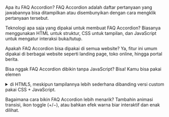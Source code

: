 Apa itu FAQ Accordion?
FAQ Accordion adalah daftar pertanyaan yang jawabannya bisa ditampilkan atau disembunyikan dengan cara mengklik pertanyaan tersebut.

Teknologi apa saja yang dipakai untuk membuat FAQ Accordion?
Biasanya menggunakan HTML untuk struktur, CSS untuk tampilan, dan JavaScript untuk mengatur interaksi buka/tutup.

Apakah FAQ Accordion bisa dipakai di semua website?
Ya, fitur ini umum dipakai di berbagai website seperti landing page, toko online, hingga portal berita.

Bisa nggak FAQ Accordion dibikin tanpa JavaScript?
Bisa! Kamu bisa pakai elemen <details> dan <summary> di HTML5, meskipun tampilannya lebih sederhana dibanding versi custom pakai CSS + JavaScript.

Bagaimana cara bikin FAQ Accordion lebih menarik?
Tambahin animasi transisi, ikon toggle (+/−), atau bahkan efek warna biar interaktif dan enak dilihat.
